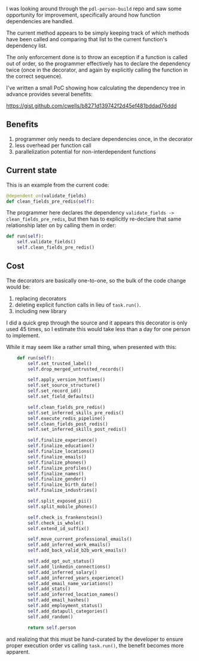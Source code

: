I was looking around through the `pdl-person-build` repo and saw some opportunity for improvement, specifically around how function dependencies are handled.

The current method appears to be simply keeping track of which methods have been called and comparing that list to the current function's dependency list.

The only enforcement done is to throw an exception if a function is called out of order, so the programmer effectively has to declare the dependency twice (once in the decorator, and again by explicitly calling the function in the correct sequence).

I've written a small PoC showing how calculating the dependency tree in advance provides several benefits:

https://gist.github.com/cwells/b8271d139742f2d45ef481bddad76ddd

Benefits
--------
1. programmer only needs to declare dependencies once, in the decorator
2. less overhead per function call
3. parallelization potential for non-interdependent functions

Current state
-------------
This is an example from the current code:
```python
@dependent_on(validate_fields)
def clean_fields_pre_redis(self):
```

The programmer here declares the dependency `validate_fields -> clean_fields_pre_redis`, but then has to explicitly re-declare
that same relationship later on by calling them in order:

```python
def run(self):
    self.validate_fields()
    self.clean_fields_pre_redis()
```

Cost
----
The decorators are basically one-to-one, so the bulk of the code change would be:
1. replacing decorators
2. deleting explicit function calls in lieu of `task.run()`.
3. including new library

I did a quick grep through the source and it appears this decorator
is only used 45 times, so I estimate this would take less than a day
for one person to implement.

While it may seem like a rather small thing, when presented with this:

```python
    def run(self):
        self.set_trusted_label()
        self.drop_merged_untrusted_records()

        self.apply_version_hotfixes()
        self.set_source_structure()
        self.set_record_id()
        self.set_field_defaults()

        self.clean_fields_pre_redis()
        self.set_inferred_skills_pre_redis()
        self.execute_redis_pipeline()
        self.clean_fields_post_redis()
        self.set_inferred_skills_post_redis()

        self.finalize_experience()
        self.finalize_education()
        self.finalize_locations()
        self.finalize_emails()
        self.finalize_phones()
        self.finalize_profiles()
        self.finalize_names()
        self.finalize_gender()
        self.finalize_birth_date()
        self.finalize_industries()

        self.split_exposed_pii()
        self.split_mobile_phones()

        self.check_is_frankenstein()
        self.check_is_whole()
        self.extend_id_suffix()

        self.move_current_professional_emails()
        self.add_inferred_work_emails()
        self.add_back_valid_b2b_work_emails()

        self.add_opt_out_status()
        self.add_linkedin_connections()
        self.add_inferred_salary()
        self.add_inferred_years_experience()
        self.add_email_name_variations()
        self.add_stats()
        self.add_inferred_location_names()
        self.add_email_hashes()
        self.add_employment_status()
        self.add_datapull_categories()
        self.add_random()

        return self.person
```

and realizing that this must be hand-curated by the developer to
ensure proper execution order vs calling `task.run()`, the benefit becomes more apparent.

